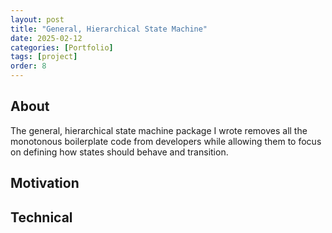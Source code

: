 ```yaml
---
layout: post
title: "General, Hierarchical State Machine"
date: 2025-02-12
categories: [Portfolio]
tags: [project]
order: 8
---
```



## About
The general, hierarchical state machine package I wrote removes all the monotonous boilerplate code from developers while allowing them to focus on defining how states should behave and transition.

## Motivation

## Technical